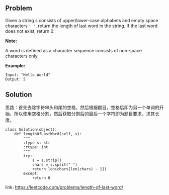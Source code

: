 ## Problem

Given a string s consists of upper/lower-case alphabets and empty space characters `' '`, return the length of last word in the string. If the last word does not exist, return 0.

**Note:** 

A word is defined as a character sequence consists of non-space characters only.

**Example:**

```
Input: "Hello World"
Output: 5
```

## Solution
思路：首先去除字符串头和尾的空格，然后根据题目，空格后即为另一个单词的开始，所以使用空格分割，然后获取分割后的最后一个字符即为题目要求，求其长度。

```
class Solution(object):
    def lengthOfLastWord(self, s):
        """
        :type s: str
        :rtype: int
        """
        try:
            s = s.strip()
            chars = s.split(" ")
            return len(chars[len(chars) - 1])
        except:
            return 0
```

link: https://leetcode.com/problems/length-of-last-word/


